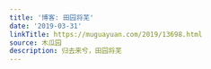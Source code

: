```yaml
---
title: '博客: 田园将芜'
date: '2019-03-31'
linkTitle: https://muguayuan.com/2019/13698.html
source: 木瓜园
description: 归去来兮，田园将芜
---
```


